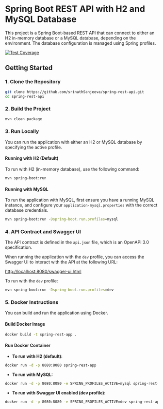 # Spring Boot REST API with H2 and MySQL Database

This project is a Spring Boot-based REST API that can connect to either an H2 in-memory database or a MySQL database, depending on the environment. The database configuration is managed using Spring profiles.

[![Test Coverage](https://img.shields.io/badge/coverage-0%25-red)](https://img.shields.io/badge/coverage-0%25-red)

## Getting Started

### 1. Clone the Repository

```bash
git clone https://github.com/srinathSanjeeva/spring-rest-api.git
cd spring-rest-api
```

### 2. Build the Project

```bash
mvn clean package
```

### 3. Run Locally

You can run the application with either an H2 or MySQL database by specifying the active profile.

#### Running with H2 (Default)

To run with H2 (in-memory database), use the following command:

```bash
mvn spring-boot:run
```

#### Running with MySQL

To run the application with MySQL, first ensure you have a running MySQL instance, and configure your `application-mysql.properties` with the correct database credentials.

```bash
mvn spring-boot:run -Dspring-boot.run.profiles=mysql
```

### 4. API Contract and Swagger UI

The API contract is defined in the `api.json` file, which is an OpenAPI 3.0 specification.

When running the application with the `dev` profile, you can access the Swagger UI to interact with the API at the following URL:

[http://localhost:8080/swagger-ui.html](http://localhost:8080/swagger-ui.html)

To run with the `dev` profile:

```bash
mvn spring-boot:run -Dspring-boot.run.profiles=dev
```

### 5. Docker Instructions

You can build and run the application using Docker.

#### Build Docker Image

```bash
docker build -t spring-rest-app .
```

#### Run Docker Container

- **To run with H2 (default):**

```bash
docker run -d -p 8080:8080 spring-rest-app
```

- **To run with MySQL:**

```bash
docker run -d -p 8080:8080 -e SPRING_PROFILES_ACTIVE=mysql spring-rest-app
```

- **To run with Swagger UI enabled (dev profile):**

```bash
docker run -d -p 8080:8080 -e SPRING_PROFILES_ACTIVE=dev spring-rest-app
```
